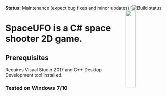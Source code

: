**Status:** Maintenance (expect bug fixes and minor updates)
<img src="https://icons8.com/icon/f103Pm7GmbrD/window-bug" width=25% align="right" /> [![Build status](https://icons8.com/icon/f103Pm7GmbrD/window-bug)
# SpaceUFO is a C# space shooter 2D game.
  

## Prerequisites 
Requires Visual Studio 2017 and C++ Desktop Development tool installed.
### Tested on Windows 7/10 
